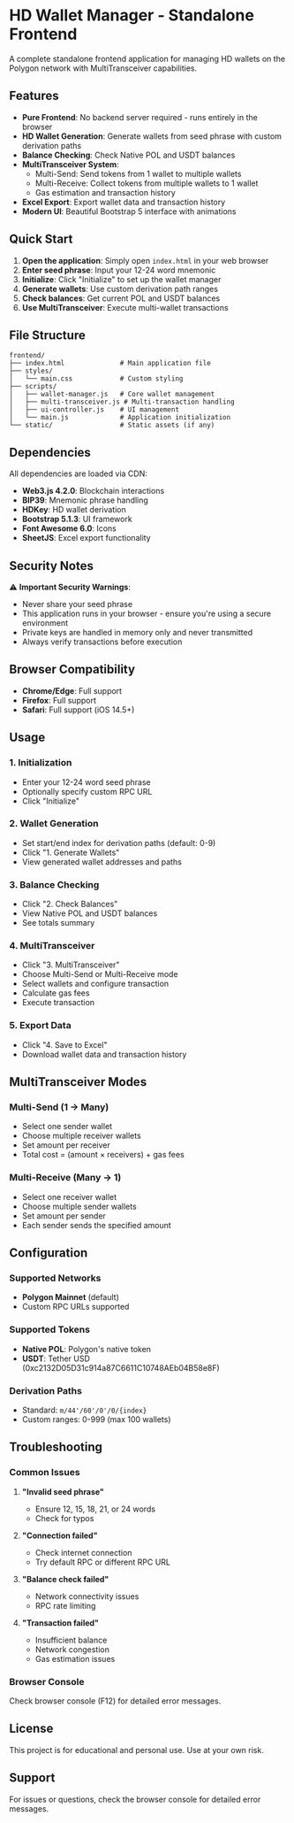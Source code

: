 # HD Wallet Manager - Standalone Frontend

A complete standalone frontend application for managing HD wallets on the Polygon network with MultiTransceiver capabilities.

## Features

- **Pure Frontend**: No backend server required - runs entirely in the browser
- **HD Wallet Generation**: Generate wallets from seed phrase with custom derivation paths
- **Balance Checking**: Check Native POL and USDT balances
- **MultiTransceiver System**: 
  - Multi-Send: Send tokens from 1 wallet to multiple wallets
  - Multi-Receive: Collect tokens from multiple wallets to 1 wallet
  - Gas estimation and transaction history
- **Excel Export**: Export wallet data and transaction history
- **Modern UI**: Beautiful Bootstrap 5 interface with animations

## Quick Start

1. **Open the application**: Simply open `index.html` in your web browser
2. **Enter seed phrase**: Input your 12-24 word mnemonic
3. **Initialize**: Click "Initialize" to set up the wallet manager
4. **Generate wallets**: Use custom derivation path ranges
5. **Check balances**: Get current POL and USDT balances
6. **Use MultiTransceiver**: Execute multi-wallet transactions

## File Structure

```
frontend/
├── index.html              # Main application file
├── styles/
│   └── main.css            # Custom styling
├── scripts/
│   ├── wallet-manager.js   # Core wallet management
│   ├── multi-transceiver.js # Multi-transaction handling
│   ├── ui-controller.js    # UI management
│   └── main.js             # Application initialization
└── static/                 # Static assets (if any)
```

## Dependencies

All dependencies are loaded via CDN:
- **Web3.js 4.2.0**: Blockchain interactions
- **BIP39**: Mnemonic phrase handling
- **HDKey**: HD wallet derivation
- **Bootstrap 5.1.3**: UI framework
- **Font Awesome 6.0**: Icons
- **SheetJS**: Excel export functionality

## Security Notes

⚠️ **Important Security Warnings**:
- Never share your seed phrase
- This application runs in your browser - ensure you're using a secure environment
- Private keys are handled in memory only and never transmitted
- Always verify transactions before execution

## Browser Compatibility

- **Chrome/Edge**: Full support
- **Firefox**: Full support
- **Safari**: Full support (iOS 14.5+)

## Usage

### 1. Initialization
- Enter your 12-24 word seed phrase
- Optionally specify custom RPC URL
- Click "Initialize"

### 2. Wallet Generation
- Set start/end index for derivation paths (default: 0-9)
- Click "1. Generate Wallets"
- View generated wallet addresses and paths

### 3. Balance Checking
- Click "2. Check Balances"
- View Native POL and USDT balances
- See totals summary

### 4. MultiTransceiver
- Click "3. MultiTransceiver"
- Choose Multi-Send or Multi-Receive mode
- Select wallets and configure transaction
- Calculate gas fees
- Execute transaction

### 5. Export Data
- Click "4. Save to Excel"
- Download wallet data and transaction history

## MultiTransceiver Modes

### Multi-Send (1 → Many)
- Select one sender wallet
- Choose multiple receiver wallets
- Set amount per receiver
- Total cost = (amount × receivers) + gas fees

### Multi-Receive (Many → 1)
- Select one receiver wallet
- Choose multiple sender wallets
- Set amount per sender
- Each sender sends the specified amount

## Configuration

### Supported Networks
- **Polygon Mainnet** (default)
- Custom RPC URLs supported

### Supported Tokens
- **Native POL**: Polygon's native token
- **USDT**: Tether USD (0xc2132D05D31c914a87C6611C10748AEb04B58e8F)

### Derivation Paths
- Standard: `m/44'/60'/0'/0/{index}`
- Custom ranges: 0-999 (max 100 wallets)

## Troubleshooting

### Common Issues

1. **"Invalid seed phrase"**
   - Ensure 12, 15, 18, 21, or 24 words
   - Check for typos

2. **"Connection failed"**
   - Check internet connection
   - Try default RPC or different RPC URL

3. **"Balance check failed"**
   - Network connectivity issues
   - RPC rate limiting

4. **"Transaction failed"**
   - Insufficient balance
   - Network congestion
   - Gas estimation issues

### Browser Console
Check browser console (F12) for detailed error messages.

## License

This project is for educational and personal use. Use at your own risk.

## Support

For issues or questions, check the browser console for detailed error messages. 